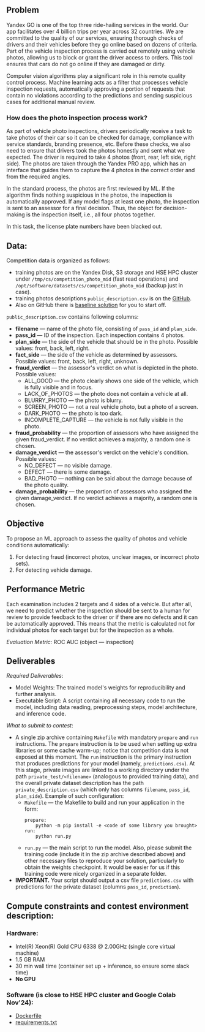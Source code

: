 ## Problem

Yandex GO is one of the top three ride-hailing services in the world. Our app facilitates over 4 billion trips per year across 32 countries. We are committed to the quality of our services, ensuring thorough checks of drivers and their vehicles before they go online based on dozens of criteria. Part of the vehicle inspection process is carried out remotely using vehicle photos, allowing us to block or grant the driver access to orders. This tool ensures that cars do not go online if they are damaged or dirty.

Computer vision algorithms play a significant role in this remote quality control process. Machine learning acts as a filter that processes vehicle inspection requests, automatically approving a portion of requests that contain no violations according to the predictions and sending suspicious cases for additional manual review.


### How does the photo inspection process work?
As part of vehicle photo inspections, drivers periodically receive a task to take photos of their car so it can be checked for damage, compliance with service standards, branding presence, etc. Before these checks, we also need to ensure that drivers took the photos honestly and sent what we expected. The driver is required to take 4 photos (front, rear, left side, right side). The photos are taken through the Yandex PRO app, which has an interface that guides them to capture the 4 photos in the correct order and from the required angles.

In the standard process, the photos are first reviewed by ML. If the algorithm finds nothing suspicious in the photos, the inspection is automatically approved. If any model flags at least one photo, the inspection is sent to an assessor for a final decision. Thus, the object for decision-making is the inspection itself, i.e., all four photos together.

In this task, the license plate numbers have been blacked out.

## Data: 
Competition data is organized as follows:
- training photos are on the Yandex Disk, S3 storage and HSE HPC cluster under `/tmp/cs/competition_photo_mid` (fast read operations) and `/opt/software/datasets/cs/competition_photo_mid` (backup just in case).
- training photos descriptions `public_description.csv` is on the [GitHub](https://github.com/atolstikov/aidao24/blob/main/baseline_solution/public_description.csv).
- Also on GitHub there is [baseline solution](https://github.com/atolstikov/aidao24/tree/main/baseline_solution) for you to start off.

`public_description.csv` contains following columns:
- **filename** —  name of the photo file, consisting of `pass_id` and `plan_side`.
- **pass_id** — ID of the inspection. Each inspection contains 4 photos.
- **plan_side** — the side of the vehicle that should be in the photo. Possible values: front, back, left, right.
- **fact_side** — the side of the vehicle as determined by assessors. Possible values: front, back, left, right, unknown.
- **fraud_verdict** — the assessor's verdict on what is depicted in the photo. Possible values:
   - ALL_GOOD —  the photo clearly shows one side of the vehicle, which is fully visible and in focus.
   - LACK_OF_PHOTOS — the photo does not contain a vehicle at all.
   - BLURRY_PHOTO — the photo is blurry.
   - SCREEN_PHOTO — not a real vehicle photo, but a photo of a screen.
   - DARK_PHOTO — the photo is too dark.
   - INCOMPLETE_CAPTURE — the vehicle is not fully visible in the photo.
- **fraud_probability** — the proportion of assessors who have assigned the given fraud_verdict. If no verdict achieves a majority, a random one is chosen.
- **damage_verdict** — the assessor's verdict on the vehicle's condition. Possible values:
   - NO_DEFECT —  no visible damage.
   - DEFECT — there is some damage.
   - BAD_PHOTO — nothing can be said about the damage because of the photo quality.
- **damage_probability** — the proportion of assessors who assigned the given damage_verdict. If no verdict achieves a majority, a random one is chosen.

## Objective

To propose an ML approach to assess the quality of photos and vehicle conditions automatically:  
1. For detecting fraud (incorrect photos, unclear images, or incorrect photo sets).  
2. For detecting vehicle damage.


## Performance Metric 
Each examination includes 2 targets and 4 sides of a vehicle. But after all, we need to predict whether the inspection should be sent to a human for review to provide feedback to the driver or if there are no defects and it can be automatically approved. This means that the metric is calculated not for individual photos for each target but for the inspection as a whole.

*Evaluation Metric:* ROC AUC (object — inspection)

## Deliverables
*Required Deliverables*:
- Model Weights: The trained model's weights for reproducibility and further analysis.
- Executable Script: A script containing all necessary code to run the model, including data reading, preprocessing steps, model architecture, and inference code.

*What to submit to contest*:
- A single zip archive containing `Makefile` with mandatory `prepare` and `run` instructions. The `prepare` instruction is to be used when setting up extra libraries or some cache warm-up; notice that competition data is not exposed at this moment. The `run` instruction is the primary instruction that produces predictions for your model (namely, `predictions.csv`). At this stage, private images are linked to a working directory under the path `private_test/<filename>` (analogous to provided training data), and the overall private dataset description has the path `private_description.csv` (which only has columns `filename`, `pass_id`, `plan_side`).
Example of such configuration:
  - `Makefile` — the Makefile to build and run your application in the form:
    ```
    prepare:
        python -m pip install -e <code of some library you brought>
    run:
        python run.py
    ```
  - `run.py` — the main script to run the model.
Also, please submit the training code (include it in the zip archive described above) and other necessary files to reproduce your solution, particularly to obtain the weights checkpoint. It would be easier for us if this training code were nicely organized in a separate folder.
- **IMPORTANT.** Your script should output a csv file `predictions.csv` with predictions for the private dataset (columns `pass_id`, `prediction`).


## Compute constraints and contest environment description:
### Hardware:
- Intel(R) Xeon(R) Gold CPU 6338 @ 2.00GHz (single core virtual machine)
- 1.5 GB RAM
- 30 min wall time (container set up + inference, so ensure some slack time)
- **No GPU**

### Software (is close to HSE HPC cluster and Google Colab Nov'24):
- [Dockerfile](https://github.com/atolstikov/aidao24/blob/finals/contest_software_spec/Dockerfile)
- [requirements.txt](https://github.com/atolstikov/aidao24/blob/finals/contest_software_spec/requirements.txt)
